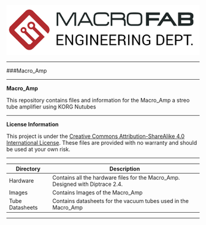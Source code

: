 ![MF_ED_Logo](MacroFab_ED_600px.png)
***
###Macro_Amp
***
**Macro_Amp**

This repository contains files and information for the Macro_Amp a streo tube amplifier using KORG Nutubes

***
**License Information**

This project is under the [Creative Commons Attribution-ShareAlike 4.0 International License](LICENSE.md). These files are provided with no warranty and should be used at your own risk. 

***

| Directory | Description |
|---|---|
| Hardware | Contains all the hardware files for the Macro_Amp. Designed with Diptrace 2.4. |
| Images | Contains Images of the Macro_Amp | 
| Tube Datasheets | Contains datasheets for the vacuum tubes used in the Macro_Amp | 

***

